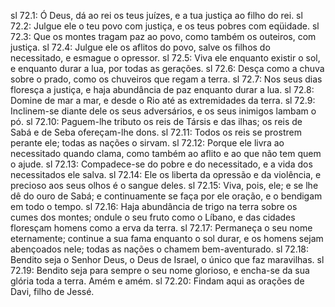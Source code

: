sl 72.1: Ó Deus, dá ao rei os teus juízes, e a tua justiça ao filho do rei.
sl 72.2: Julgue ele o teu povo com justiça, e os teus pobres com eqüidade.
sl 72.3: Que os montes tragam paz ao povo, como também os outeiros, com justiça.
sl 72.4: Julgue ele os aflitos do povo, salve os filhos do necessitado, e esmague o opressor.
sl 72.5: Viva ele enquanto existir o sol, e enquanto durar a lua, por todas as gerações.
sl 72.6: Desça como a chuva sobre o prado, como os chuveiros que regam a terra.
sl 72.7: Nos seus dias floresça a justiça, e haja abundância de paz enquanto durar a lua.
sl 72.8: Domine de mar a mar, e desde o Rio até as extremidades da terra.
sl 72.9: Inclinem-se diante dele os seus adversários, e os seus inimigos lambam o pó.
sl 72.10: Paguem-lhe tributo os reis de Társis e das ilhas; os reis de Sabá e de Seba ofereçam-lhe dons.
sl 72.11: Todos os reis se prostrem perante ele; todas as nações o sirvam.
sl 72.12: Porque ele livra ao necessitado quando clama, como também ao aflito e ao que não tem quem o ajude.
sl 72.13: Compadece-se do pobre e do necessitado, e a vida dos necessitados ele salva.
sl 72.14: Ele os liberta da opressão e da violência, e precioso aos seus olhos é o sangue deles.
sl 72.15: Viva, pois, ele; e se lhe dê do ouro de Sabá; e continuamente se faça por ele oração, e o bendigam em todo o tempo.
sl 72.16: Haja abundância de trigo na terra sobre os cumes dos montes; ondule o seu fruto como o Líbano, e das cidades floresçam homens como a erva da terra.
sl 72.17: Permaneça o seu nome eternamente; continue a sua fama enquanto o sol durar, e os homens sejam abençoados nele; todas as nações o chamem bem-aventurado.
sl 72.18: Bendito seja o Senhor Deus, o Deus de Israel, o único que faz maravilhas.
sl 72.19: Bendito seja para sempre o seu nome glorioso, e encha-se da sua glória toda a terra. Amém e amém.
sl 72.20: Findam aqui as orações de Davi, filho de Jessé.
